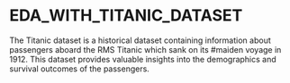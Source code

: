 # EDA_WITH_TITANIC_DATASET
The Titanic dataset is a historical dataset containing information about passengers aboard the RMS Titanic which sank on its #maiden voyage in 1912. This dataset provides valuable insights into the demographics and survival outcomes of the passengers.
